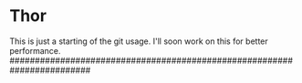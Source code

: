 # Thor
This is just a starting of the git usage.
I'll soon work on this for better performance.
########################################################################
